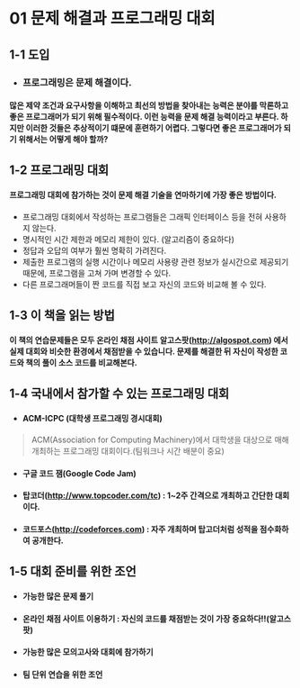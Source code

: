 # 01 문제 해결과 프로그래밍 대회
## 1-1 도입
* ### 프로그래밍은 문제 해결이다.
#### 많은 제약 조건과 요구사항을 이해하고 최선의 방법을 찾아내는 능력은 분야를 막론하고 좋은 프로그래머가 되기 위해 필수적이다. 이런 능력을 문제 해결 능력이라고 부른다.  하지만 이러한 것들은 추상적이기 떄문에 훈련하기 어렵다.   그렇다면 좋은 프로그래머가 되기 위해서는 어떻게 해야 할까?

## 1-2 프로그래밍 대회
#### 프로그래밍 대회에 참가하는 것이 문제 해결 기술을 연마하기에 가장 좋은 방법이다.
*  프로그래밍 대회에서 작성하는 프로그램들은 그래픽 인터페이스 등을 전혀 사용하지 않는다.
*  명시적인 시간 제한과 메모리 제한이 있다. (알고리즘이 중요하다)
*  정답과 오답의 여부가 훨씬 명확히 가려진다.
*  제출한 프로그램의 실행 시간이나 메모리 사용량 관련 정보가 실시간으로 제공되기 때문에, 프로그램을 고쳐 가며 변경할 수 있다.
*  다른 프로그래머들이 짠 코드를 직접 보고 자신의 코드와 비교해 볼 수 있다.

## 1-3 이 책을 읽는 방법
#### 이 책의 연습문제들은 모두 온라인 채점 사이트 알고스팟(http://algospot.com) 에서 실제 대회와 비슷한 환경에서 채점받을 수 있습니다.      문제를 해결한 뒤 자신이 작성한 코드와 책의 풀이 소스 코드를 비교해본다.

## 1-4 국내에서 참가할 수 있는 프로그래밍 대회
* #### ACM-ICPC (대학생 프로그래밍 경시대회)
> ACM(Association for Computing Machinery)에서 대학생을 대상으로 매해 개최하는 프로그래밍 대회이다.(팀워크나 시간 배분이 중요)
* #### 구글 코드 잼(Google Code Jam)
* #### 탑코더(http://www.topcoder.com/tc) : 1~2주 간격으로 개최하고 간단한 대회이다.
* #### 코드포스(http://codeforces.com) : 자주 개최하며 탑고더처럼 성적을 점수화하여 공개한다.

## 1-5 대회 준비를 위한 조언
* #### 가능한 많은 문제 풀기 
* #### 온라인 채점 사이트 이용하기 : 자신의 코드를 채점받는 것이 가장 중요하다!!(알고스팟)
* #### 가능한 많은 모의고사와 대회에 참가하기
* #### 팀 단위 연습을 위한 조언
